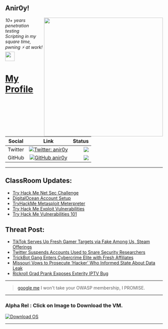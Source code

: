 <h2>Anir0y!</h2>
<img align='right' src="https://github-readme-stats.vercel.app/api?username=anir0y&show_icons=true&theme=dark" width="380">
<p><em>10+ years penetration testing<br>
  Scripting in my square time, pwning ⚡ at work!<img src="https://media.giphy.com/media/WUlplcMpOCEmTGBtBW/giphy.gif" width="30"> 
</em></p>



# [My Profile](https://anir0y.in/refer=githubreadme)

| Social   |      Link      | Status|
|----------|:-------------:|--:|
| Twitter |  [![Twitter: anir0y](https://img.shields.io/twitter/follow/anir0y?label=Follow%20me&style=plastic)](https://twitter.com/anir0y)| ![](https://img.shields.io/badge/Status-Online-blue)|
| GitHub |    [![GitHub anir0y](https://img.shields.io/github/followers/anir0y?label=Fork%20me&style=plastic)](https://github.com/anir0y)   | ![](https://img.shields.io/badge/Status-Online-blue)|


---

## ClassRoom Updates:

<!-- CLASS:START -->
- [Try Hack Me Net Sec Challenge](https://classroom.anir0y.in/post/tryhackme-netsecchallenge/)
- [DigitalOcean Account Setup](https://classroom.anir0y.in/post/ref-do/)
- [TryHackMe Metasploit Meterpreter](https://classroom.anir0y.in/post/tryhackme-meterpreter/)
- [Try Hack Me Exploit Vulnerabilities](https://classroom.anir0y.in/post/tryhackme-exploitingavulnerabilityv2.md/)
- [Try Hack Me Vulnerabilities 101](https://classroom.anir0y.in/post/tryhackme-vulnerabilities101/)
<!-- CLASS:END -->

## Threat Post:

<!-- THREAT:START -->
- [TikTok Serves Up Fresh Gamer Targets via Fake Among Us, Steam Offerings](https://threatpost.com/tiktok-gamer-targets-among-us-steam/175546/)
- [Twitter Suspends Accounts Used to Snare Security Researchers](https://threatpost.com/twitter-suspends-security-researchers/175524/)
- [TrickBot Gang Enters Cybercrime Elite with Fresh Affiliates](https://threatpost.com/trickbot-cybercrime-elite-affiliates/175510/)
- [Missouri Vows to Prosecute ‘Hacker’ Who Informed State About Data Leak](https://threatpost.com/missouri-prosecute-hacker-data-leak/175501/)
- [Rickroll Grad Prank Exposes Exterity IPTV Bug](https://threatpost.com/rickroll-exterity-iptv-bug/175491/)
<!-- THREAT:END -->
---


> [google me](https://google.com/search?q=@anir0y) I won't take your OWASP membership, I PROMISE. 

---
### Alpha Rel : Click on Image to Download the VM.
[![Download OS](https://i.imgur.com/4RUjCIA.png)](https://sourceforge.net/projects/classroom-os/files/latest/download)

---

